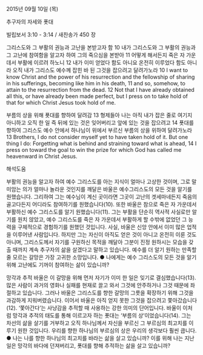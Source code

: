 2015년 09월 10일 (목)

추구자의 자세와 푯대



빌립보서 3:10 - 3:14 / 새찬송가 450 장


그리스도와 그 부활의 권능과 고난을 본받고자 함 
10 내가 그리스도와 그 부활의 권능과 그 고난에 참여함을 알고자 하여 그의 죽으심을 본받아 11 어떻게 해서든지 죽은 자 가운데서 부활에 이르려 하노니 12 내가 이미 얻었다 함도 아니요 온전히 이루었다 함도 아니라 오직 내가 그리스도 예수께 잡힌 바 된 그것을 잡으려고 달려가노라 
10 I want to know Christ and the power of his resurrection and the fellowship of sharing in his sufferings, becoming like him in his death, 11 and so, somehow, to attain to the resurrection from the dead. 12 Not that I have already obtained all this, or have already been made perfect, but I press on to take hold of that for which Christ Jesus took hold of me.  

부름의 상을 위해 푯대를 향하여 달려감
13 형제들아 나는 아직 내가 잡은 줄로 여기지 아니하고 오직 한 일 즉 뒤에 있는 것은 잊어버리고 앞에 있는 것을 잡으려고 14 푯대를 향하여 그리스도 예수 안에서 하나님이 위에서 부르신 부름의 상을 위하여 달려가노라
13 Brothers, I do not consider myself yet to have taken hold of it. But one thing I do: Forgetting what is behind and straining toward what is ahead, 14 I press on toward the goal to win the prize for which God has called me heavenward in Christ Jesus.

해석도움





부활의 권능을 알고자 하여 
예수 그리스도를 아는 지식이 얼마나 고상한 것이며, 그로 말미암는 의가 얼마나 놀라운 것인지를 깨달은 바울은 예수그리스도의 모든 것을 알기를 원했습니다. 그리하여 그는 예수님이 계신 곳이라면 그곳이 고난의 겟세마네든지 죽음의 골고다든지 어디라도 참여하기를 원했습니다(10). 또한 바울은 참으로 죽은 자 가운데서 부활하신 예수 그리스도를 알기 원했습니다(11). 그는 부활을 단순히 역사적 사실로만 알기를 원치 않았고, 예수 그리스도를 죽은 자 가운데서 부활하게 할 수밖에 없었던 그 능력을 구체적으로 경험하기를 원했던 것입니다. 사실, 바울은 신앙 안에서 이미 많은 업적을 이루어낸 사람입니다. 하지만 그는 자신이 아직도 얻은 것이 아니고 온전히 이룬 것도 아니며, 그리스도께서 자기를 구원하신 목적을 깨달아 그분이 진정 원하시는 모습을 갖출 때까지 계속 추구자의 삶을 살겠다고 말하고 있습니다. 예수를 더 알기 원하는 만족할 줄 모르는 갈망은 가장 고귀한 소망입니다.
● 나에게는 예수 그리스도의 모든 것을 알기 위해 고난에도 기꺼이 참여하는 삶이 있습니까?  

망각과 추적
바울은 이 갈망을 위해 먼저 자기가 이미 한 일은 잊기로 결심했습니다(13). 많은 사람이 과거의 영화나 실패를 현재로 끌고 와서 그것에 안주하거나 그것 때문에 좌절하고 있습니다. 그러나 바울은 그리스도를 향한 갈망의 그릇을 확장하기 위해 그것을 과감하게 지워버렸습니다. 이어서 바울은 아직 얻지 못한 그것을 잡으려고 쫓아갔습니다(12). ‘쫓아간다’는 사냥감을 추적할 때 사용하는 강한 의미의 단어입니다. 바울이 이처럼 망각과 추적의 태도를 통해 이르고자 하는 푯대는 ‘부름의 상’이었습니다(14). 그는 차선의 삶을 살기를 거부하고 오직 하나님께서 자신을 부르신 그 부르심의 최고치를 이루기 원한 것입니다. 우리를 향한 하나님의 부르심의 상은 우리의 생각보다 훨씬 큽니다. 
● 나는 나를 향한 하나님의 최고치를 바라는 삶을 살고 있습니까? 이를 위해 나는 지난 일은 망각의 바다에 던져버리고, 푯대를 향해 추적하는 삶을 살고 있습니까?